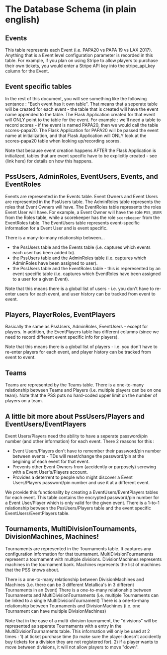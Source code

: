 # The Database Schema (in plain english)

## Events
This table represents each Event (i.e. PAPA20 vs PAPA 19 vs LAX 2017).  Anything that is a Event level configuration parameter is recorded in this table.  For example, if you plan on using Stripe to allow players to purchase their own tickets, you would enter a Stripe API key into the stripe_api_key column for the Event.

## Event specific tables
In the rest of this document, you will see something like the following sentance : "Each event has it own <X> table".  That means that a seperate table will be created for each event - the table that is created will have the event name appended to the table.  The Flask Application created for that event will ONLY point to the table for the event.  For example : we'll need a table to record scores - if the event is named PAPA20, then we would call the table scores-papa20.  The Flask Application for PAPA20 will be passed the event name at initialization, and that Flask Application will ONLY look at the scores-papa20 table when looking up/recording scores.

Note that because event creation happens AFTER the Flask Application is initialized, tables that are event specific have to be explicitly created - see (link here) for details on how this happens.

## PssUsers, AdminRoles, EventUsers, Events, and EventRoles

Events are represented in the Events table.  Event Owners and Event Users are represented in the PssUsers table.  The AdminRoles table represents the roles that Event Owners will have.  The EventRoles table represents the roles Event User will have.  For example, a Event Owner will have the role `PSS_USER` from the Roles table, while a scorekeeper has the role `scorekeeper` from the EventRoles table.  The EventUsers table represents event-specific information for a Event User and is event specific.

There is a many-to-many relationship between...
- the PssUsers table and the Events table (i.e. captures which events each user has been added to).
- the PssUsers table and the AdminRoles table (i.e. captures which AdminRoles have been assigned to user).
- the PssUsers table and the EventRoles table - this is reperesented by an event specific table (i.e. captures which EventRoles have been assigned to a user for a given Event).

Note that this means there is a global list of users - i.e. you don't have to re-enter users for each event, and user history can be tracked from event to event.

## Players, PlayerRoles, EventPlayers

Basically the same as PssUsers, AdminRoles, EventUsers - except for players.  In addition, the EventPlayers table has different columns (since we need to record different event specific info for players).

Note that this means there is a global list of players - i.e. you don't have to re-enter players for each event, and player history can be tracked from event to event.

## Teams

Teams are represented by the Teams table.  There is a one-to-many relationship between Teams and Players (i.e. multiple players can be on one team).  Note that the PSS puts no hard-coded upper limit on the number of players on a team.

## A little bit more about PssUsers/Players and EventUsers/EventPlayers

Event Users/Players need the ability to have a seperate password/pin number (and other information) for each event.  There 2 reasons for this :
- Event Users/Players don't have to remember their password/pin number between events - TDs will reset/change the password/pin at the begining of each event for that event. 
- Prevents other Event Owners from (accidently or purposely) screwing with a Event User's/Players account.
- Provides a deterrent to people who might discover a Event Users/Players password/pin number and use it at a different event.

We provide this functionality by creating a EventUsers/EventPlayers tables for each event.  This table contains the encrypted password/pin number for a Event User/Player which is only valid for the given event.  There is a 1-to-1 relationship between the PssUsers/Players table and the event specific EventUsers/EventPlayers table.

## Tournaments, MultiDivisionTournaments, DivisionMachines, Machines!
Tournaments are represented in the Tournaments table.  It captures any configuration information for that tournament.  MultiDivisionTournaments represent a tournament with multiple divisions.  DivisionMachines represents machines in the tournament bank.  Machines represents the list of machines that the PSS knows about.

There is a one-to-many relationship between DivisionMachines and Machines (i.e. there can be 3 different Metallica's in 3 different Tournaments in an Event)
There is a one-to-many relationship between Tournaments and MultiDivisionTournaments (i.e. multiple Tournaments can be linked to a single MultiDivisionTournament)
There is a one-to-many relationship between Tournaments and DivisionMachines (i.e. one Tournament can have multiple DivisionMachines)

Note that in the case of a multi-division tournament, the "divisions" will be represented as seperate Tournaments with a entry in the MultiDivisionTournaments table.  This information will only be used at 2 times : 1) at ticket purchase time (to make sure the player doesn't accidently buy tickets for a division they are not registered for).  2) if a player wants to move between divisions, it will not allow players to move "down".









